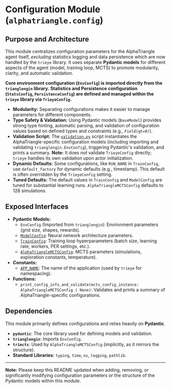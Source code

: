 # Configuration Module (`alphatriangle.config`)

## Purpose and Architecture

This module centralizes configuration parameters for the AlphaTriangle agent itself, *excluding* statistics logging and data persistence which are now handled by the `trieye` library. It uses separate **Pydantic models** for different aspects of the agent (model, training loop, MCTS) to promote modularity, clarity, and automatic validation.

**Core environment configuration (`EnvConfig`) is imported directly from the `trianglengin` library.**
**Statistics and Persistence configuration (`StatsConfig`, `PersistenceConfig`) are defined and managed within the `trieye` library via `TrieyeConfig`.**

-   **Modularity:** Separating configurations makes it easier to manage parameters for different components.
-   **Type Safety & Validation:** Using Pydantic models (`BaseModel`) provides strong type hinting, automatic parsing, and validation of configuration values based on defined types and constraints (e.g., `Field(gt=0)`).
-   **Validation Script:** The [`validation.py`](validation.py) script instantiates the AlphaTriangle-specific configuration models (including importing and validating `trianglengin.EnvConfig`), triggering Pydantic's validation, and prints a summary. **Note:** It does *not* validate `TrieyeConfig` directly; `trieye` handles its own validation upon actor initialization.
-   **Dynamic Defaults:** Some configurations, like `RUN_NAME` in `TrainConfig`, use `default_factory` for dynamic defaults (e.g., timestamp). This default is often overridden by the `TrieyeConfig` setting.
-   **Tuned Defaults:** The default values in `TrainConfig` and `ModelConfig` are tuned for substantial learning runs. `AlphaTriangleMCTSConfig` defaults to 128 simulations.

## Exposed Interfaces

-   **Pydantic Models:**
    -   `EnvConfig` (Imported from `trianglengin`): Environment parameters (grid size, shapes, rewards).
    -   [`ModelConfig`](model_config.py): Neural network architecture parameters.
    -   [`TrainConfig`](train_config.py): Training loop hyperparameters (batch size, learning rate, workers, PER settings, etc.).
    -   [`AlphaTriangleMCTSConfig`](mcts_config.py): MCTS parameters (simulations, exploration constants, temperature).
-   **Constants:**
    -   [`APP_NAME`](app_config.py): The name of the application (used by `trieye` for namespacing).
-   **Functions:**
    -   `print_config_info_and_validate(mcts_config_instance: AlphaTriangleMCTSConfig | None)`: Validates and prints a summary of AlphaTriangle-specific configurations.

## Dependencies

This module primarily defines configurations and relies heavily on **Pydantic**.

-   **`pydantic`**: The core library used for defining models and validation.
-   **`trianglengin`**: Imports `EnvConfig`.
-   **`trimcts`**: Used by `AlphaTriangleMCTSConfig` (implicitly, as it mirrors the structure).
-   **Standard Libraries:** `typing`, `time`, `os`, `logging`, `pathlib`.

---

**Note:** Please keep this README updated when adding, removing, or significantly modifying configuration parameters or the structure of the Pydantic models within this module.